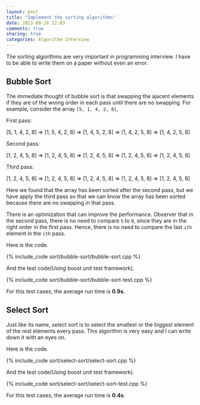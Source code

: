 ```yaml
---
layout: post
title: "Implement the sorting algorithms"
date: 2013-09-26 22:03
comments: true
sharing: true
categories: Algorithm Interview
---
```


The sorting algorithms are very important in programming interview. I have
to be able to write them on a paper without even an error.

Bubble Sort
---------------
The immediate thought of bubble sort is that swapping the ajacent elements
if they are of the wrong order in each pass until there are no swapping.
For example, consider the array ``[5, 1, 4, 2, 8]``,

First pass:

[5, 1, 4, 2, 8] => [1, 5, 4, 2, 8] => [1, 4, 5, 2, 8] => [1, 4, 2, 5, 8]
=> [1, 4, 2, 5, 8]

Second pass:

[1, 2, 4, 5, 8] => [1, 2, 4, 5, 8] => [1, 2, 4, 5, 8] => [1, 2, 4, 5, 8]
=> [1, 2, 4, 5, 8]

Third pass:

[1, 2, 4, 5, 8] => [1, 2, 4, 5, 8] => [1, 2, 4, 5, 8] => [1, 2, 4, 5, 8]
=> [1, 2, 4, 5, 8]

Here we found that the array has been sorted after the second pass, but we
have apply the third pass so that we can know the array has been sorted
because there are no swapping in that pass.

There is an optimization that can improve the performance. Observer that
in the second pass, there is no need to compare ``5`` to ``8``, since they
are in the right order in the first pass. Hence, there is no need to compare
the last ``ith`` element in the ``ith`` pass.

Here is the code.

{% include_code sort/bubble-sort/bubble-sort.cpp %}

And the test code(Using boost unit test framework).

{% include_code sort/bubble-sort/bubble-sort-test.cpp %}

For this test cases, the average run time is **0.9s**.

Select Sort
--------------
Just like its name, select sort is to select the smallest or the biggest
element of the rest elements every pass. This algorithm is very easy and
I can write down it with an eyes on.

Here is the code.

{% include_code sort/select-sort/select-sort.cpp %}

And the test code(Using boost unit test framework).

{% include_code sort/select-sort/select-sort-test.cpp %}

For this test cases, the average run time is **0.4s**.




